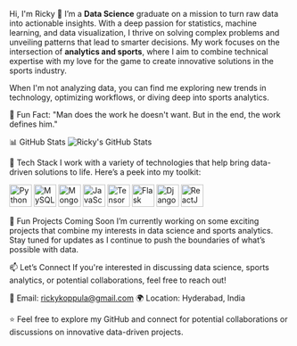 Hi, I'm Ricky 👋
I’m a **Data Science** graduate on a mission to turn raw data into actionable insights. With a deep passion for statistics, machine learning, and data visualization, I thrive on solving complex problems and unveiling patterns that lead to smarter decisions. My work focuses on the intersection of **analytics and sports**, where I aim to combine technical expertise with my love for the game to create innovative solutions in the sports industry.

When I'm not analyzing data, you can find me exploring new trends in technology, optimizing workflows, or diving deep into sports analytics.

🌟 Fun Fact:
"Man does the work he doesn't want. But in the end, the work defines him."

📊 GitHub Stats
![Ricky's GitHub Stats](https://github-readme-stats.vercel.app/api?username=your-github-username&show_icons=true&theme=dark)

🔧 Tech Stack
I work with a variety of technologies that help bring data-driven solutions to life. Here’s a peek into my toolkit:

<p align="left"> <img src="https://cdn.jsdelivr.net/gh/devicons/devicon/icons/python/python-original.svg" alt="Python" width="40" height="40"/> <img src="https://cdn.jsdelivr.net/gh/devicons/devicon/icons/mysql/mysql-original-wordmark.svg" alt="MySQL" width="40" height="40"/> <img src="https://cdn.jsdelivr.net/gh/devicons/devicon/icons/mongodb/mongodb-original-wordmark.svg" alt="MongoDB" width="40" height="40"/> <img src="https://cdn.jsdelivr.net/gh/devicons/devicon/icons/javascript/javascript-original.svg" alt="JavaScript" width="40" height="40"/> <img src="https://cdn.jsdelivr.net/gh/devicons/devicon/icons/tensorflow/tensorflow-original.svg" alt="TensorFlow" width="40" height="40"/> <img src="https://cdn.jsdelivr.net/gh/devicons/devicon/icons/flask/flask-original-wordmark.svg" alt="Flask" width="40" height="40"/> <img src="https://cdn.jsdelivr.net/gh/devicons/devicon/icons/django/django-plain.svg" alt="Django" width="40" height="40"/> <img src="https://cdn.jsdelivr.net/gh/devicons/devicon/icons/react/react-original.svg" alt="ReactJS" width="40" height="40"/> </p>

🚀 Fun Projects Coming Soon
I’m currently working on some exciting projects that combine my interests in data science and sports analytics. Stay tuned for updates as I continue to push the boundaries of what’s possible with data.

📫 Let’s Connect
If you're interested in discussing data science, sports analytics, or potential collaborations, feel free to reach out!

📧 Email: rickykoppula@gmail.com
🌍 Location: Hyderabad, India

⭐️ Feel free to explore my GitHub and connect for potential collaborations or discussions on innovative data-driven projects.
